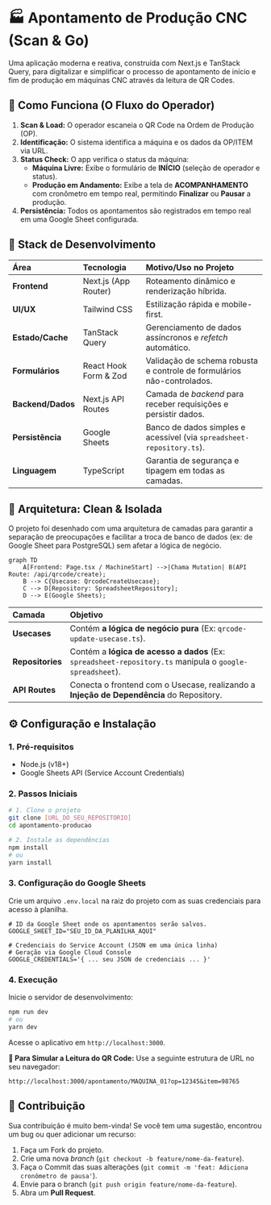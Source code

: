 # 🏭 Apontamento de Produção CNC (Scan & Go)

Uma aplicação moderna e reativa, construída com Next.js e TanStack Query, para digitalizar e simplificar o processo de apontamento de início e fim de produção em máquinas CNC através da leitura de QR Codes.

## 🚀 Como Funciona (O Fluxo do Operador)

1.  **Scan & Load:** O operador escaneia o QR Code na Ordem de Produção (OP).
2.  **Identificação:** O sistema identifica a máquina e os dados da OP/ITEM via URL.
3.  **Status Check:** O app verifica o status da máquina:
    - **Máquina Livre:** Exibe o formulário de **INÍCIO** (seleção de operador e status).
    - **Produção em Andamento:** Exibe a tela de **ACOMPANHAMENTO** com cronômetro em tempo real, permitindo **Finalizar** ou **Pausar** a produção.
4.  **Persistência:** Todos os apontamentos são registrados em tempo real em uma Google Sheet configurada.

## 🧱 Stack de Desenvolvimento

| Área              | Tecnologia            | Motivo/Uso no Projeto                                                  |
| :---------------- | :-------------------- | :--------------------------------------------------------------------- |
| **Frontend**      | Next.js (App Router)  | Roteamento dinâmico e renderização híbrida.                            |
| **UI/UX**         | Tailwind CSS          | Estilização rápida e mobile-first.                                     |
| **Estado/Cache**  | TanStack Query        | Gerenciamento de dados assíncronos e _refetch_ automático.             |
| **Formulários**   | React Hook Form & Zod | Validação de schema robusta e controle de formulários não-controlados. |
| **Backend/Dados** | Next.js API Routes    | Camada de _backend_ para receber requisições e persistir dados.        |
| **Persistência**  | Google Sheets         | Banco de dados simples e acessível (via `spreadsheet-repository.ts`).  |
| **Linguagem**     | TypeScript            | Garantia de segurança e tipagem em todas as camadas.                   |

## 📐 Arquitetura: Clean & Isolada

O projeto foi desenhado com uma arquitetura de camadas para garantir a separação de preocupações e facilitar a troca de banco de dados (ex: de Google Sheet para PostgreSQL) sem afetar a lógica de negócio.

```mermaid
graph TD
    A[Frontend: Page.tsx / MachineStart] -->|Chama Mutation| B(API Route: /api/qrcode/create);
    B --> C{Usecase: QrcodeCreateUsecase};
    C --> D[Repository: SpreadsheetRepository];
    D --> E(Google Sheets);
```

| Camada           | Objetivo                                                                                                 |
| :--------------- | :------------------------------------------------------------------------------------------------------- |
| **Usecases**     | Contém **a lógica de negócio pura** (Ex: `qrcode-update-usecase.ts`).                                    |
| **Repositories** | Contém a **lógica de acesso a dados** (Ex: `spreadsheet-repository.ts` manipula o `google-spreadsheet`). |
| **API Routes**   | Conecta o frontend com o Usecase, realizando a **Injeção de Dependência** do Repository.                 |

## ⚙️ Configuração e Instalação

### 1\. Pré-requisitos

- Node.js (v18+)
- Google Sheets API (Service Account Credentials)

### 2\. Passos Iniciais

```bash
# 1. Clone o projeto
git clone [URL_DO_SEU_REPOSITORIO]
cd apontamento-producao

# 2. Instale as dependências
npm install
# ou
yarn install
```

### 3\. Configuração do Google Sheets

Crie um arquivo `.env.local` na raiz do projeto com as suas credenciais para acesso à planilha.

```env
# ID da Google Sheet onde os apontamentos serão salvos.
GOOGLE_SHEET_ID="SEU_ID_DA_PLANILHA_AQUI"

# Credenciais do Service Account (JSON em uma única linha)
# Geração via Google Cloud Console
GOOGLE_CREDENTIALS='{ ... seu JSON de credenciais ... }'
```

### 4\. Execução

Inicie o servidor de desenvolvimento:

```bash
npm run dev
# ou
yarn dev
```

Acesse o aplicativo em `http://localhost:3000`.

**🔗 Para Simular a Leitura do QR Code:**
Use a seguinte estrutura de URL no seu navegador:

```
http://localhost:3000/apontamento/MAQUINA_01?op=12345&item=98765
```

## 🤝 Contribuição

Sua contribuição é muito bem-vinda\! Se você tem uma sugestão, encontrou um bug ou quer adicionar um recurso:

1.  Faça um Fork do projeto.
2.  Crie uma nova _branch_ (`git checkout -b feature/nome-da-feature`).
3.  Faça o Commit das suas alterações (`git commit -m 'feat: Adiciona cronômetro de pausa'`).
4.  Envie para o branch (`git push origin feature/nome-da-feature`).
5.  Abra um **Pull Request**.
